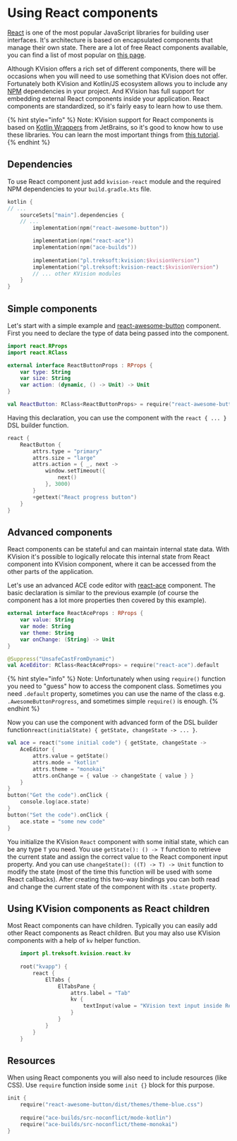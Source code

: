 # Using React components

[React](https://reactjs.org/) is one of the most popular JavaScript libraries for building user interfaces. It's architecture is based on encapsulated components that manage their own state. There are a lot of free React components available, you can find a list of most popular on [this page](https://github.com/brillout/awesome-react-components). 

Although KVision offers a rich set of different components, there will be occasions when you will need to use something that KVision does not offer. Fortunately both KVision and Kotlin/JS ecosystem allows you to include any [NPM](https://www.npmjs.com/) dependencies in your project. And KVision has full support for embedding external React components inside your application. React components are standardized, so it's fairly easy to learn how to use them.

{% hint style="info" %}
Note: KVision support for React components is based on [Kotlin Wrappers](https://github.com/JetBrains/kotlin-wrappers) from JetBrains, so it's good to know how to use these libraries. You can learn the most important things from [this tutorial](https://play.kotlinlang.org/hands-on/Building%20Web%20Applications%20with%20React%20and%20Kotlin%20JS/01_Introduction). 
{% endhint %}

## Dependencies

To use React component just add `kvision-react` module and the required NPM dependencies to your `build.gradle.kts` file.

```kotlin
kotlin {
// ...
    sourceSets["main"].dependencies {
    // ...
        implementation(npm("react-awesome-button"))

        implementation(npm("react-ace"))
        implementation(npm("ace-builds"))
        
        implementation("pl.treksoft:kvision:$kvisionVersion")
        implementation("pl.treksoft:kvision-react:$kvisionVersion")
        // ... other KVision modules
    }
}

```

## Simple components

Let's start with a simple example and [react-awesome-button](https://www.npmjs.com/package/react-awesome-button) component. First you need to declare the type of data being passed into the component.

```kotlin
import react.RProps
import react.RClass

external interface ReactButtonProps : RProps {
    var type: String
    var size: String
    var action: (dynamic, () -> Unit) -> Unit
}

val ReactButton: RClass<ReactButtonProps> = require("react-awesome-button").AwesomeButtonProgress
```

 Having this declaration, you can use the component with the  `react { ... }` DSL builder function.

```kotlin
react {
    ReactButton {
        attrs.type = "primary"
        attrs.size = "large"
        attrs.action = { _, next ->
            window.setTimeout({
                next()
            }, 3000)
        }
        +gettext("React progress button")
    }
}
```

## Advanced components

React components can be stateful and can maintain internal state data. With KVision it's possible to logically relocate this internal state from React component into KVision component, where it can be accessed from the other parts of the application.

Let's use an advanced ACE code editor with [react-ace](https://www.npmjs.com/package/react-ace) component. The basic declaration is similar to the previous example \(of course the component has a lot more properties then covered by this example\).

```kotlin
external interface ReactAceProps : RProps {
    var value: String
    var mode: String
    var theme: String
    var onChange: (String) -> Unit
}

@Suppress("UnsafeCastFromDynamic")
val AceEditor: RClass<ReactAceProps> = require("react-ace").default
```

{% hint style="info" %}
Note: Unfortunately when using `require()` function you need to "guess" how to access the component class. Sometimes you need `.default` property, sometimes you can use the name of the class e.g.  `.AwesomeButtonProgress`, and sometimes simple `require()` is enough.
{% endhint %}

Now you can use the component with advanced form of the DSL builder function`react(initialState) { getState, changeState -> ... }`.  

```kotlin
val ace = react("some initial code") { getState, changeState ->
    AceEditor {
        attrs.value = getState()
        attrs.mode = "kotlin"
        attrs.theme = "monokai"
        attrs.onChange = { value -> changeState { value } }
    }
}
button("Get the code").onClick {
    console.log(ace.state)
}
button("Set the code").onClick {
    ace.state = "some new code"
}
```

You initialize the KVision `React` component with some initial state, which can be any type `T` you need. You use `getState(): () -> T` function to retrieve the current state and assign the correct value to the React component input property. And you can use `changeState(): ((T) -> T) -> Unit` function to modify the state \(most of the time this function will be used with some React callbacks\). After creating this two-way bindings you can both read and change the current state of the component with its `.state` property.

## Using KVision components as React children

Most React components can have children. Typically you can easily add other React components as React children. But you may also use KVision components with a help of `kv` helper function. 

```kotlin
    import pl.treksoft.kvision.react.kv
    
    root("kvapp") {
        react {
            ElTabs {
                ElTabsPane {
                    attrs.label = "Tab"
                    kv {
                        textInput(value = "KVision text input inside React")
                    }
                }
            }
        }
    }
```

## Resources

When using React components you will also need to include resources \(like CSS\). Use `require` function inside some `init {}` block for this purpose.

```kotlin
init {
    require("react-awesome-button/dist/themes/theme-blue.css")
    
    require("ace-builds/src-noconflict/mode-kotlin")
    require("ace-builds/src-noconflict/theme-monokai")
}
```

